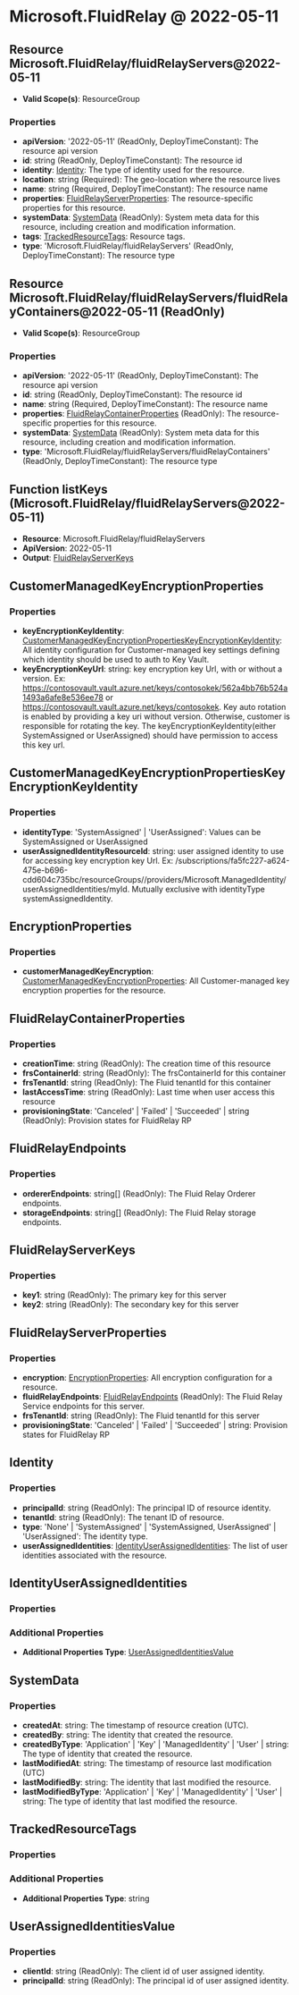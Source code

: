 # Microsoft.FluidRelay @ 2022-05-11

## Resource Microsoft.FluidRelay/fluidRelayServers@2022-05-11
* **Valid Scope(s)**: ResourceGroup
### Properties
* **apiVersion**: '2022-05-11' (ReadOnly, DeployTimeConstant): The resource api version
* **id**: string (ReadOnly, DeployTimeConstant): The resource id
* **identity**: [Identity](#identity): The type of identity used for the resource.
* **location**: string (Required): The geo-location where the resource lives
* **name**: string (Required, DeployTimeConstant): The resource name
* **properties**: [FluidRelayServerProperties](#fluidrelayserverproperties): The resource-specific properties for this resource.
* **systemData**: [SystemData](#systemdata) (ReadOnly): System meta data for this resource, including creation and modification information.
* **tags**: [TrackedResourceTags](#trackedresourcetags): Resource tags.
* **type**: 'Microsoft.FluidRelay/fluidRelayServers' (ReadOnly, DeployTimeConstant): The resource type

## Resource Microsoft.FluidRelay/fluidRelayServers/fluidRelayContainers@2022-05-11 (ReadOnly)
* **Valid Scope(s)**: ResourceGroup
### Properties
* **apiVersion**: '2022-05-11' (ReadOnly, DeployTimeConstant): The resource api version
* **id**: string (ReadOnly, DeployTimeConstant): The resource id
* **name**: string (Required, DeployTimeConstant): The resource name
* **properties**: [FluidRelayContainerProperties](#fluidrelaycontainerproperties) (ReadOnly): The resource-specific properties for this resource.
* **systemData**: [SystemData](#systemdata) (ReadOnly): System meta data for this resource, including creation and modification information.
* **type**: 'Microsoft.FluidRelay/fluidRelayServers/fluidRelayContainers' (ReadOnly, DeployTimeConstant): The resource type

## Function listKeys (Microsoft.FluidRelay/fluidRelayServers@2022-05-11)
* **Resource**: Microsoft.FluidRelay/fluidRelayServers
* **ApiVersion**: 2022-05-11
* **Output**: [FluidRelayServerKeys](#fluidrelayserverkeys)

## CustomerManagedKeyEncryptionProperties
### Properties
* **keyEncryptionKeyIdentity**: [CustomerManagedKeyEncryptionPropertiesKeyEncryptionKeyIdentity](#customermanagedkeyencryptionpropertieskeyencryptionkeyidentity): All identity configuration for Customer-managed key settings defining which identity should be used to auth to Key Vault.
* **keyEncryptionKeyUrl**: string: key encryption key Url, with or without a version. Ex: https://contosovault.vault.azure.net/keys/contosokek/562a4bb76b524a1493a6afe8e536ee78 or https://contosovault.vault.azure.net/keys/contosokek. Key auto rotation is enabled by providing a key uri without version. Otherwise, customer is responsible for rotating the key. The keyEncryptionKeyIdentity(either SystemAssigned or UserAssigned) should have permission to access this key url.

## CustomerManagedKeyEncryptionPropertiesKeyEncryptionKeyIdentity
### Properties
* **identityType**: 'SystemAssigned' | 'UserAssigned': Values can be SystemAssigned or UserAssigned
* **userAssignedIdentityResourceId**: string: user assigned identity to use for accessing key encryption key Url. Ex: /subscriptions/fa5fc227-a624-475e-b696-cdd604c735bc/resourceGroups/<resource group>/providers/Microsoft.ManagedIdentity/userAssignedIdentities/myId. Mutually exclusive with identityType systemAssignedIdentity.

## EncryptionProperties
### Properties
* **customerManagedKeyEncryption**: [CustomerManagedKeyEncryptionProperties](#customermanagedkeyencryptionproperties): All Customer-managed key encryption properties for the resource.

## FluidRelayContainerProperties
### Properties
* **creationTime**: string (ReadOnly): The creation time of this resource
* **frsContainerId**: string (ReadOnly): The frsContainerId for this container
* **frsTenantId**: string (ReadOnly): The Fluid tenantId for this container
* **lastAccessTime**: string (ReadOnly): Last time when user access this resource
* **provisioningState**: 'Canceled' | 'Failed' | 'Succeeded' | string (ReadOnly): Provision states for FluidRelay RP

## FluidRelayEndpoints
### Properties
* **ordererEndpoints**: string[] (ReadOnly): The Fluid Relay Orderer endpoints.
* **storageEndpoints**: string[] (ReadOnly): The Fluid Relay storage endpoints.

## FluidRelayServerKeys
### Properties
* **key1**: string (ReadOnly): The primary key for this server
* **key2**: string (ReadOnly): The secondary key for this server

## FluidRelayServerProperties
### Properties
* **encryption**: [EncryptionProperties](#encryptionproperties): All encryption configuration for a resource.
* **fluidRelayEndpoints**: [FluidRelayEndpoints](#fluidrelayendpoints) (ReadOnly): The Fluid Relay Service endpoints for this server.
* **frsTenantId**: string (ReadOnly): The Fluid tenantId for this server
* **provisioningState**: 'Canceled' | 'Failed' | 'Succeeded' | string: Provision states for FluidRelay RP

## Identity
### Properties
* **principalId**: string (ReadOnly): The principal ID of resource identity.
* **tenantId**: string (ReadOnly): The tenant ID of resource.
* **type**: 'None' | 'SystemAssigned' | 'SystemAssigned, UserAssigned' | 'UserAssigned': The identity type.
* **userAssignedIdentities**: [IdentityUserAssignedIdentities](#identityuserassignedidentities): The list of user identities associated with the resource.

## IdentityUserAssignedIdentities
### Properties
### Additional Properties
* **Additional Properties Type**: [UserAssignedIdentitiesValue](#userassignedidentitiesvalue)

## SystemData
### Properties
* **createdAt**: string: The timestamp of resource creation (UTC).
* **createdBy**: string: The identity that created the resource.
* **createdByType**: 'Application' | 'Key' | 'ManagedIdentity' | 'User' | string: The type of identity that created the resource.
* **lastModifiedAt**: string: The timestamp of resource last modification (UTC)
* **lastModifiedBy**: string: The identity that last modified the resource.
* **lastModifiedByType**: 'Application' | 'Key' | 'ManagedIdentity' | 'User' | string: The type of identity that last modified the resource.

## TrackedResourceTags
### Properties
### Additional Properties
* **Additional Properties Type**: string

## UserAssignedIdentitiesValue
### Properties
* **clientId**: string (ReadOnly): The client id of user assigned identity.
* **principalId**: string (ReadOnly): The principal id of user assigned identity.

